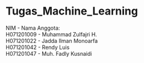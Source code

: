 # Tugas_Machine_Learning
NIM - Nama Anggota:
<br>H071201009 - Muhammad Zulfajri H.
<br>H071201022 - Jadda Ilman Monoarfa
<br>H071201042 - Rendy Luis
<br>H071201047 - Muh. Fadly Kusnaidi 
